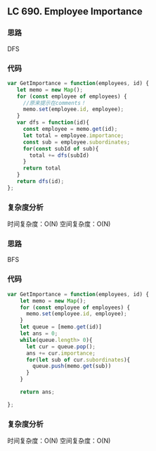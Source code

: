 ## LC 690. Employee Importance

### 思路

DFS

### 代码

```JavaScript
var GetImportance = function(employees, id) {
   let memo = new Map();
   for (const employee of employees) {
     //原来提示在comments！
     memo.set(employee.id, employee);
   }
   var dfs = function(id){
     const employee = memo.get(id);
     let total = employee.importance;
     const sub = employee.subordinates;
     for(const subId of sub){
       total += dfs(subId)
     }
     return total
   }
   return dfs(id);
};

```

### 复杂度分析

时间复杂度：O(N)
空间复杂度：O(N)

### 思路

BFS

### 代码

```JavaScript
var GetImportance = function(employees, id) {
    let memo = new Map();
    for (const employee of employees) {
      memo.set(employee.id, employee);
    }
    let queue = [memo.get(id)]
    let ans = 0;
    while(queue.length> 0){
      let cur = queue.pop();
      ans += cur.importance;
      for(let sub of cur.subordinates){
        queue.push(memo.get(sub))
      }
    }

    return ans;

};

```

### 复杂度分析

时间复杂度：O(N)
空间复杂度：O(N)
